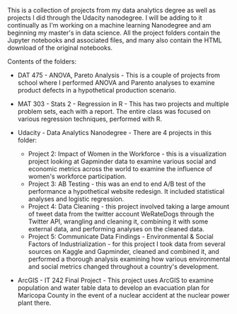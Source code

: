 This is a collection of projects from my data analytics degree as well as projects I did through the Udacity nanodegree. I will be adding to it continually as I'm working on a machine learning Nanodegree and am beginning my master's in data science.
All the project folders contain the Jupyter notebooks and associated files, and many also contain the HTML download of the original notebooks.

Contents of the folders: 

- DAT 475 - ANOVA, Pareto Analysis - This is a couple of projects from school where I performed ANOVA and Parento analyses to examine product defects in a hypothetical production scenario.

- MAT 303 - Stats 2 - Regression in R - This has two projects and multiple problem sets, each with a report. The entire class was focused on various regression techniques, performed with R.

- Udacity - Data Analytics Nanodegree - There are 4 projects in this folder:
	- Project 2: Impact of Women in the Workforce - this is a visualization project looking at Gapminder data to examine various social and economic metrics across the world to examine the influence of women's workforce participation.
	- Project 3: AB Testing - this was an end to end A/B test of the performance a hypothetical website redesign. It included statistical analyses and logistic regression.
	- Project 4: Data Cleaning - this project involved taking a large amount of tweet data from the twitter account WeRateDogs through the Twitter API, wrangling and cleaning it, combining it with some external data, and performing analyses on the cleaned data.
	- Project 5: Communicate Data Findings - Environmental & Social Factors of Industrialization - for this project I took data from several sources on Kaggle and Gapminder, cleaned and combined it, and performed a thorough analysis examining how various environmental and social metrics changed throughout a country's development.

- ArcGIS - IT 242 Final Project - This project uses ArcGIS to examine population and water table data to develop an evacuation plan for Maricopa County in the event of a nuclear accident at the nuclear power plant there.
